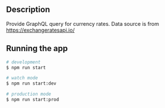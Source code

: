 ## Description

Provide GraphQL query for currency rates.
Data source is from https://exchangeratesapi.io/

## Running the app

```bash
# development
$ npm run start

# watch mode
$ npm run start:dev

# production mode
$ npm run start:prod
```